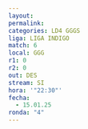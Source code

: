 ```yaml
---
layout: 
permalink: 
categories: LD4 GGGS
liga: LIGA INDIGO
match: 6
local: GGG
r1: 0
r2: 0
out: DES
stream: SI
hora: '"22:30"'
fecha:
  - 15.01.25
ronda: "4"
---
```

